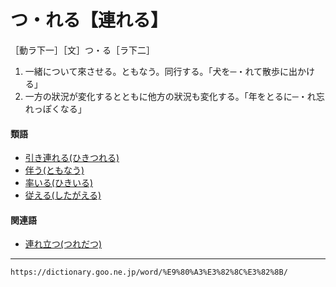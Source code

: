 # つ・れる【連れる】

［動ラ下一］［文］つ・る［ラ下二］
1.  一緒について來させる。ともなう。同行する。「犬を─・れて散歩に出かける」
2.  一方の狀況が変化するとともに他方の狀況も変化する。「年をとるに─・れ忘れっぽくなる」    

#### 類語

-   [引き連れる(ひきつれる)](https://dictionary.goo.ne.jp/word/%E5%BC%95%E9%80%A3%E3%82%8C%E3%82%8B/#jn-183813)
-   [伴う(ともなう)](https://dictionary.goo.ne.jp/word/%E4%BC%B4%E3%81%86/#jn-160407)
-   [率いる(ひきいる)](https://dictionary.goo.ne.jp/word/%E7%8E%87%E3%81%84%E3%82%8B/#jn-183641)
-   [従える(したがえる)](https://dictionary.goo.ne.jp/word/%E5%BE%93%E3%81%88%E3%82%8B/#jn-97452)

#### 関連語

-   [連れ立つ(つれだつ)](https://dictionary.goo.ne.jp/word/%E9%80%A3%E7%AB%8B%E3%81%A4/#jn-148771)

---
`https://dictionary.goo.ne.jp/word/%E9%80%A3%E3%82%8C%E3%82%8B/`